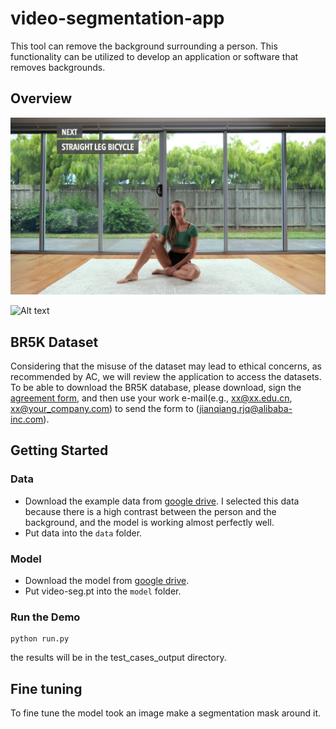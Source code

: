 # video-segmentation-app
This tool can remove the background surrounding a person. This functionality can be utilized to develop an application or software that removes backgrounds.


## Overview

![Alt text](./images/image.jpg)

![Alt text](./images/masked.jpg)


## BR5K Dataset
Considering that the misuse of the dataset may lead to ethical concerns, as recommended by AC, we will review the application to access the datasets. To be able to download the BR5K database, please download, sign the [agreement form](https://raw.githubusercontent.com/JianqiangRen/FlowBasedBodyReshaping/main/EULA/EULA0310.pdf), and then use your work e-mail(e.g., xx@xx.edu.cn,  xx@your_company.com) to send the form to ([jianqiang.rjq@alibaba-inc.com](jianqiang.rjq@alibaba-inc.com)).

## Getting Started
### Data
* Download the example data from [google drive](https://drive.google.com/drive/folders/1G7XXEgMHpHnSkvFRVX5iJqN7sk3VjoM4?usp=sharing). I selected this data because there is a high contrast between the person and the background, and the model is working almost perfectly well.
* Put data into the `data` folder.

### Model
* Download the model from [google drive](https://drive.google.com/drive/folders/1B-1mUylAErxEESELRQYs-nFq6LNzGpKw?usp=sharing).
* Put video-seg.pt into the `model` folder.


### Run the Demo


    python run.py

 the results will be in the test_cases_output directory.



## Fine tuning
To fine tune the model took an image make a segmentation mask around it.
 

